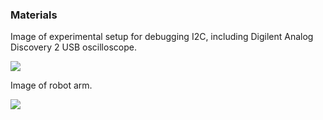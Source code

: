 ### Materials

Image of experimental setup for debugging I2C, including Digilent Analog Discovery 2 USB oscilloscope.

![](20221205_001801.jpg)

Image of robot arm.

![](20221205_001816.jpg)